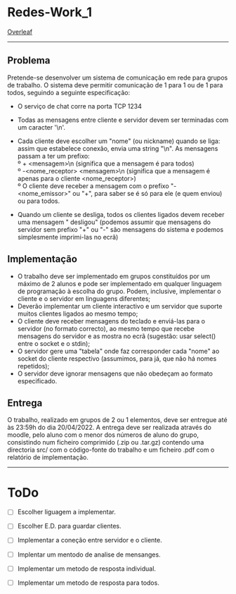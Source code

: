 # Redes-Work_1  
[Overleaf](https://www.overleaf.com/4244928485qpfvhpkrmtrs)   

---  
## Problema

Pretende-se desenvolver um sistema de comunicação em rede para grupos de trabalho. O sistema deve permitir comunicação de 1 para 1 ou de 1 para todos, seguindo a seguinte especificação:  

- O serviço de chat corre na porta TCP 1234  
-  Todas as mensagens entre cliente e servidor devem ser terminadas com um caracter '\n'.  
- Cada cliente deve escolher um "nome" (ou nickname) quando se liga:  
assim que estabelece conexão, envia uma string "<nome>\n".
As mensagens passam a ter um prefixo:    
º + \<mensagem>\n (significa que a mensagem é para todos)  
º -<nome_receptor> \<mensagem>\n (significa que a mensagem é apenas para o cliente <nome_receptor>)  
º O cliente deve receber a mensagem com o prefixo "-<nome_emissor>" ou "+", para saber se é só para ele (e quem enviou) ou para todos.  

- Quando um cliente se desliga, todos os clientes ligados devem receber uma mensagem "<nome> desligou" (podemos assumir que mensagens do servidor sem prefixo "+" ou "-" são mensagens do sistema e podemos simplesmente imprimi-las no ecrã)  

## Implementação

- O trabalho deve ser implementado em grupos constituídos por um máximo de 2 alunos e pode ser implementado em qualquer linguagem de programação à escolha do grupo. Podem, inclusive, implementar o cliente e o servidor em linguagens diferentes;
- Deverão implementar um cliente interactivo e um servidor que suporte muitos clientes ligados ao mesmo tempo;
- O cliente deve receber mensagens do teclado e enviá-las para o servidor (no formato correcto), ao mesmo tempo que recebe mensagens do servidor e as mostra no ecrã (sugestão: usar select() entre o socket e o stdin);
- O servidor gere uma "tabela" onde faz corresponder cada "nome" ao socket do cliente respectivo (assumimos, para já, que não há nomes repetidos);
- O servidor deve ignorar mensagens que não obedeçam ao formato especificado.

## Entrega

O trabalho, realizado em grupos de 2 ou 1 elementos, deve ser entregue até às 23:59h do dia 20/04/2022. A entrega deve ser realizada através do moodle, pelo aluno com o menor dos números de aluno do grupo, consistindo num ficheiro comprimido (.zip ou .tar.gz) contendo uma directoria src/ com o código-fonte do trabalho e um ficheiro .pdf com o relatório de implementação.


---
# ToDo
- [ ] Escolher liguagem a implementar.  
- [ ] Escolher E.D. para guardar clientes.  
- [ ] Implementar a coneção entre servidor e o cliente.  
- [ ] Implentar um mentodo de analise de mensanges.
- [ ] Implementar um metodo de resposta individual.
- [ ] Implementar um metodo de resposta para todos.

